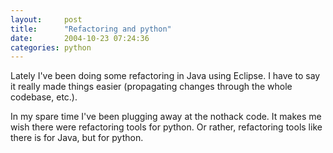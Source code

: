 ```yaml
---
layout:     post
title:      "Refactoring and python"
date:       2004-10-23 07:24:36
categories: python
---
```

    
Lately I've been doing some refactoring in Java using Eclipse. I have to say it really made things easier (propagating changes through the whole codebase, etc.).   
  
    
In my spare time I've been plugging away at the nothack code. It makes me wish there were refactoring tools for python. Or rather, refactoring tools like there is for Java, but for python.  


